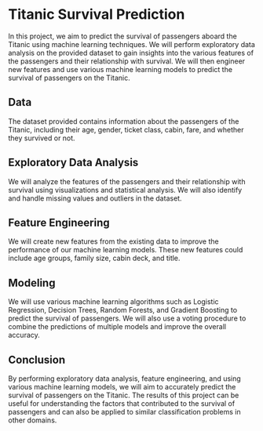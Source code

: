 # Titanic Survival Prediction
In this project, we aim to predict the survival of passengers aboard the Titanic using machine learning techniques. We will perform exploratory data analysis on the provided dataset to gain insights into the various features of the passengers and their relationship with survival. We will then engineer new features and use various machine learning models to predict the survival of passengers on the Titanic.

## Data
The dataset provided contains information about the passengers of the Titanic, including their age, gender, ticket class, cabin, fare, and whether they survived or not.

## Exploratory Data Analysis
We will analyze the features of the passengers and their relationship with survival using visualizations and statistical analysis. We will also identify and handle missing values and outliers in the dataset.

## Feature Engineering
We will create new features from the existing data to improve the performance of our machine learning models. These new features could include age groups, family size, cabin deck, and title.

## Modeling
We will use various machine learning algorithms such as Logistic Regression, Decision Trees, Random Forests, and Gradient Boosting to predict the survival of passengers. We will also use a voting procedure to combine the predictions of multiple models and improve the overall accuracy.

## Conclusion
By performing exploratory data analysis, feature engineering, and using various machine learning models, we will aim to accurately predict the survival of passengers on the Titanic. The results of this project can be useful for understanding the factors that contributed to the survival of passengers and can also be applied to similar classification problems in other domains.
